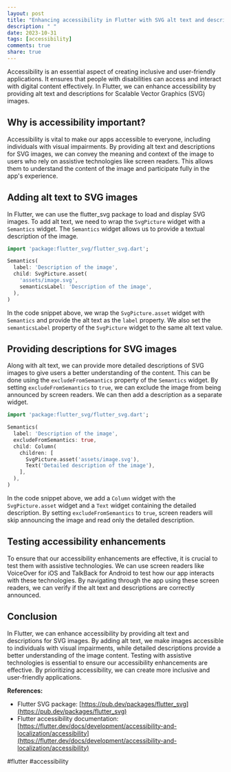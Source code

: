 ```yaml
---
layout: post
title: "Enhancing accessibility in Flutter with SVG alt text and descriptions"
description: " "
date: 2023-10-31
tags: [accessibility]
comments: true
share: true
---
```


Accessibility is an essential aspect of creating inclusive and user-friendly applications. It ensures that people with disabilities can access and interact with digital content effectively. In Flutter, we can enhance accessibility by providing alt text and descriptions for Scalable Vector Graphics (SVG) images.

## Why is accessibility important?

Accessibility is vital to make our apps accessible to everyone, including individuals with visual impairments. By providing alt text and descriptions for SVG images, we can convey the meaning and context of the image to users who rely on assistive technologies like screen readers. This allows them to understand the content of the image and participate fully in the app's experience.

## Adding alt text to SVG images

In Flutter, we can use the flutter_svg package to load and display SVG images. To add alt text, we need to wrap the `SvgPicture` widget with a `Semantics` widget. The `Semantics` widget allows us to provide a textual description of the image.

```dart
import 'package:flutter_svg/flutter_svg.dart';

Semantics(
  label: 'Description of the image',
  child: SvgPicture.asset(
    'assets/image.svg',
    semanticsLabel: 'Description of the image',
  ),
)
```

In the code snippet above, we wrap the `SvgPicture.asset` widget with `Semantics` and provide the alt text as the `label` property. We also set the `semanticsLabel` property of the `SvgPicture` widget to the same alt text value.

## Providing descriptions for SVG images

Along with alt text, we can provide more detailed descriptions of SVG images to give users a better understanding of the content. This can be done using the `excludeFromSemantics` property of the `Semantics` widget. By setting `excludeFromSemantics` to `true`, we can exclude the image from being announced by screen readers. We can then add a description as a separate widget.

```dart
import 'package:flutter_svg/flutter_svg.dart';

Semantics(
  label: 'Description of the image',
  excludeFromSemantics: true,
  child: Column(
    children: [
      SvgPicture.asset('assets/image.svg'),
      Text('Detailed description of the image'),
    ],
  ),
)
```

In the code snippet above, we add a `Column` widget with the `SvgPicture.asset` widget and a `Text` widget containing the detailed description. By setting `excludeFromSemantics` to `true`, screen readers will skip announcing the image and read only the detailed description.

## Testing accessibility enhancements

To ensure that our accessibility enhancements are effective, it is crucial to test them with assistive technologies. We can use screen readers like VoiceOver for iOS and TalkBack for Android to test how our app interacts with these technologies. By navigating through the app using these screen readers, we can verify if the alt text and descriptions are correctly announced.

## Conclusion

In Flutter, we can enhance accessibility by providing alt text and descriptions for SVG images. By adding alt text, we make images accessible to individuals with visual impairments, while detailed descriptions provide a better understanding of the image content. Testing with assistive technologies is essential to ensure our accessibility enhancements are effective. By prioritizing accessibility, we can create more inclusive and user-friendly applications.

**References:**
- Flutter SVG package: [https://pub.dev/packages/flutter_svg](https://pub.dev/packages/flutter_svg)
- Flutter accessibility documentation: [https://flutter.dev/docs/development/accessibility-and-localization/accessibility](https://flutter.dev/docs/development/accessibility-and-localization/accessibility)

#flutter #accessibility